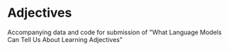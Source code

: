 # Adjectives
Accompanying data and code for submission of "What Language Models Can Tell Us About Learning Adjectives"
